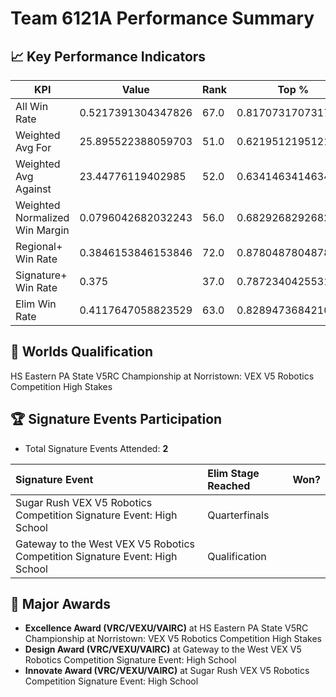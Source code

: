 # Team 6121A Performance Summary

## 📈 Key Performance Indicators
| KPI | Value | Rank | Top % |
| --- | ----- | ---- | ----- |
| All Win Rate | 0.5217391304347826 | 67.0 | 0.8170731707317073 |
| Weighted Avg For | 25.895522388059703 | 51.0 | 0.6219512195121951 |
| Weighted Avg Against | 23.44776119402985 | 52.0 | 0.6341463414634146 |
| Weighted Normalized Win Margin | 0.0796042682032243 | 56.0 | 0.6829268292682927 |
| Regional+ Win Rate | 0.3846153846153846 | 72.0 | 0.8780487804878049 |
| Signature+ Win Rate | 0.375 | 37.0 | 0.7872340425531915 |
| Elim Win Rate | 0.4117647058823529 | 63.0 | 0.8289473684210527 |


## 🎯 Worlds Qualification
HS Eastern PA State V5RC Championship at Norristown: VEX V5 Robotics Competition High Stakes

## 🏆 Signature Events Participation
- Total Signature Events Attended: **2**

| Signature Event | Elim Stage Reached | Won? |
|:----------------|:-------------------|:----|
| Sugar Rush VEX V5 Robotics Competition Signature Event: High School | Quarterfinals |  |
| Gateway to the West VEX V5 Robotics Competition Signature Event: High School | Qualification |  |


## 🥇 Major Awards
- **Excellence Award (VRC/VEXU/VAIRC)** at HS Eastern PA State V5RC Championship at Norristown: VEX V5 Robotics Competition High Stakes
- **Design Award (VRC/VEXU/VAIRC)** at Gateway to the West VEX V5 Robotics Competition Signature Event: High School
- **Innovate Award (VRC/VEXU/VAIRC)** at Sugar Rush VEX V5 Robotics Competition Signature Event: High School

